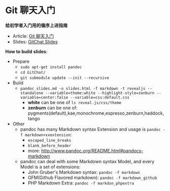 # Git 聊天入门

**给初学者入门用的循序上进指南**

* Article: [Git 聊天入门](http://rawgit.com/wkevin/GitChat/master/gitchat.html)
* Slides: [GitChat Slides](http://rawgit.com/wkevin/GitChat/master/slides.html)

**How to build slides**:

* Prepare
    - `sudo apt-get install pandoc`
    - `cd GitChat/`
    - `git submodule update --init --recursive`
* Build
    - `pandoc slides.md -o slides.html -f markdown -t revealjs --standalone --variable=theme:white --highlight-style=zenburn --variable=center:false --variable=css:default.css`
        + **white** can be one of `ls reveal.js/css/theme`
        + **zenburn** can be one of: pygments(default),kae,monochrome,espresso,zenburn,haddock,tango
* Other
    - pandoc has many Markdown syntax Extension and usage is `pandoc -f markdown+xxextension`:
        + `escaped_line_breaks`
        + `blank_before_header`
        + more: http://www.pandoc.org/README.html#pandocs-markdown
    - pandoc can deal with some Markdown syntax Model, and every Model is a set of extensions:
        - John Gruber's Markdown syntax: `pandoc -f markdown`
        - GFM(Github Flavored markdown): `pandoc -f markdown_github`
        - PHP Markdown Extra: `pandoc -f markdon_phpextra`
